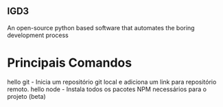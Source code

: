## IGD3
An open-source python based software that automates the boring development process

# Principais Comandos
hello git - Inicia um repositório git local e adiciona um link para repositório remoto.
hello node - Instala todos os pacotes NPM necessários para o projeto (beta)

